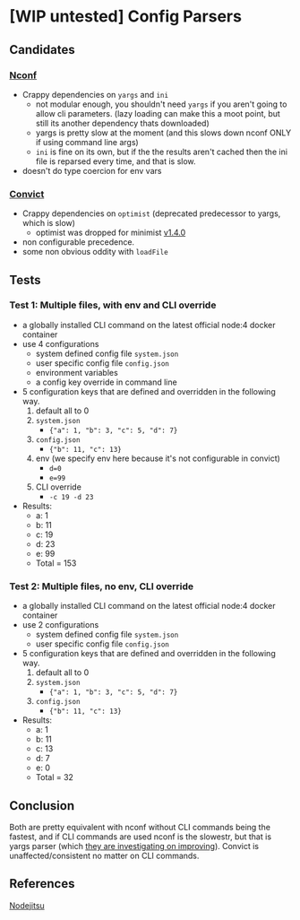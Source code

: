 # [WIP untested] Config Parsers

## Candidates

### [Nconf](https://www.npmjs.com/package/nconf)

- Crappy dependencies on `yargs` and `ini`
    - not modular enough, you shouldn't need `yargs` if you aren't going to allow cli parameters.
     (lazy loading can make this a moot point, but still its another dependency thats downloaded)
    - yargs is pretty slow at the moment (and this slows down nconf ONLY if using command line args)
    - `ini` is fine on its own, but if the the results aren't cached then the ini file is reparsed every time, and that is slow.
- doesn't do type coercion for env vars

### [Convict](https://www.npmjs.com/package/convict)

- Crappy dependencies on `optimist` (deprecated predecessor to yargs, which is slow)
    - optimist was dropped for minimist [v1.4.0](https://github.com/mozilla/node-convict/issues/149)
- non configurable precedence.
- some non obvious oddity with `loadFile`

## Tests

### Test 1: Multiple files, with env and CLI override

- a globally installed CLI command on the latest official node:4 docker container
- use 4 configurations
    - system defined config file `system.json`
    - user specific config file  `config.json`
    - environment variables
    - a config key override in command line
- 5 configuration keys that are defined and overridden in the following way.
    1. default all to 0
    2. `system.json`
        - `{"a": 1, "b": 3, "c": 5, "d": 7}`
    3. `config.json`
        - `{"b": 11, "c": 13}`
    4. env (we specify env here because it's not configurable in convict)
        - `d=0`
        - `e=99`
    5. CLI override
        - `-c 19 -d 23`
- Results:
    - a: 1
    - b: 11
    - c: 19
    - d: 23
    - e: 99
    - Total = 153

### Test 2: Multiple files, no env, CLI override

- a globally installed CLI command on the latest official node:4 docker container
- use 2 configurations
    - system defined config file `system.json`
    - user specific config file  `config.json`
- 5 configuration keys that are defined and overridden in the following way.
    1. default all to 0
    2. `system.json`
        - `{"a": 1, "b": 3, "c": 5, "d": 7}`
    3. `config.json`
        - `{"b": 11, "c": 13}`
- Results:
    - a: 1
    - b: 11
    - c: 13
    - d: 7
    - e: 0
    - Total = 32

## Conclusion

Both are pretty equivalent with nconf without CLI commands being the fastest,
and if CLI commands are used nconf is the slowestr, but that is yargs parser
(which [they are investigating on improving](https://github.com/yargs/yargs/issues/521#issuecomment-222867158)).
Convict is unaffected/consistent no matter on CLI commands.

## References

[Nodejitsu](https://blog.nodejitsu.com/npmawesome-managing-app-configuration-with-convict)